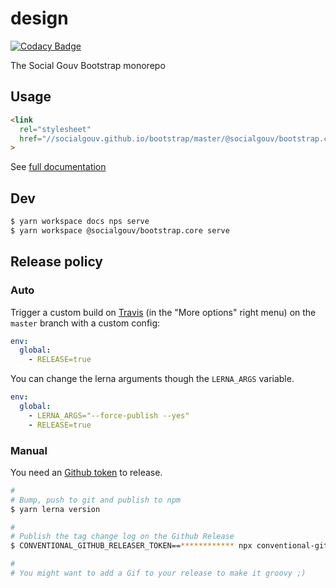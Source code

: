 # design

[![Codacy Badge](https://api.codacy.com/project/badge/Grade/926752b8d6b5412c95ae4c25bfe2dde5)](https://app.codacy.com/app/douglasduteil/bootstrap?utm_source=github.com&utm_medium=referral&utm_content=SocialGouv/bootstrap&utm_campaign=Badge_Grade_Dashboard)

The Social Gouv Bootstrap monorepo

## Usage

```html
<link
  rel="stylesheet"
  href="//socialgouv.github.io/bootstrap/master/@socialgouv/bootstrap.core/dist/socialgouv-bootstrap.min.css"
>
```

See [full documentation](https://socialgouv.github.io/bootstrap)

## Dev

```sh
$ yarn workspace docs nps serve
$ yarn workspace @socialgouv/bootstrap.core serve
```


## Release policy

### Auto

Trigger a custom build on [Travis](https://travis-ci.com/SocialGouv/bootstrap) (in the "More options" right menu) on the `master` branch with a custom config:

```yml
env:
  global:
    - RELEASE=true
```

You can change the lerna arguments though the `LERNA_ARGS` variable.

```yml
env:
  global:
    - LERNA_ARGS="--force-publish --yes"
    - RELEASE=true
```

### Manual

You need an [Github token](https://github.com/settings/tokens/new) to release.

```sh
#
# Bump, push to git and publish to npm
$ yarn lerna version

#
# Publish the tag change log on the Github Release
$ CONVENTIONAL_GITHUB_RELEASER_TOKEN==************ npx conventional-github-releaser -p angular

#
# You might want to add a Gif to your release to make it groovy ;)
```
